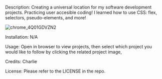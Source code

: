 Description: 
Creating a universal location for my software development projects.
Practicing user accesible coding!
I learned how to use CSS: flex, selectors, pseudo-elements, and more!

![chrome_4Q01GDVZN2](https://user-images.githubusercontent.com/10893166/199870635-2c796625-6fb9-4384-b76c-9cf2aba0e588.png)

Installation:
N/A

Usage: 
Open in browser to view projects, then select which project you would like to follow by clicking the related project image,

Credits:
Charlie

License:
Please refer to the LICENSE in the repo.
